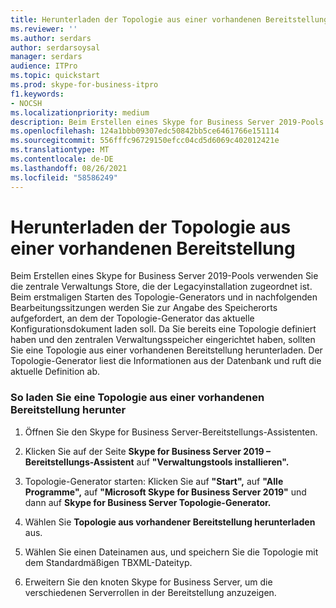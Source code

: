 ```yaml
---
title: Herunterladen der Topologie aus einer vorhandenen Bereitstellung
ms.reviewer: ''
ms.author: serdars
author: serdarsoysal
manager: serdars
audience: ITPro
ms.topic: quickstart
ms.prod: skype-for-business-itpro
f1.keywords:
- NOCSH
ms.localizationpriority: medium
description: Beim Erstellen eines Skype for Business Server 2019-Pools verwenden Sie die zentrale Verwaltungs Store, die der Legacyinstallation zugeordnet ist. Beim erstmaligen Starten des Topologie-Generators und in nachfolgenden Bearbeitungssitzungen werden Sie zur Angabe des Speicherorts aufgefordert, an dem der Topologie-Generator das aktuelle Konfigurationsdokument laden soll. Da Sie bereits eine Topologie definiert haben und den zentralen Verwaltungsspeicher eingerichtet haben, sollten Sie eine Topologie aus einer vorhandenen Bereitstellung herunterladen. Der Topologie-Generator liest die Informationen aus der Datenbank und ruft die aktuelle Definition ab.
ms.openlocfilehash: 124a1bbb09307edc50842bb5ce6461766e151114
ms.sourcegitcommit: 556fffc96729150efcc04cd5d6069c402012421e
ms.translationtype: MT
ms.contentlocale: de-DE
ms.lasthandoff: 08/26/2021
ms.locfileid: "58586249"
---
```

# <a name="download-topology-from-existing-deployment"></a>Herunterladen der Topologie aus einer vorhandenen Bereitstellung

Beim Erstellen eines Skype for Business Server 2019-Pools verwenden Sie die zentrale Verwaltungs Store, die der Legacyinstallation zugeordnet ist. Beim erstmaligen Starten des Topologie-Generators und in nachfolgenden Bearbeitungssitzungen werden Sie zur Angabe des Speicherorts aufgefordert, an dem der Topologie-Generator das aktuelle Konfigurationsdokument laden soll. Da Sie bereits eine Topologie definiert haben und den zentralen Verwaltungsspeicher eingerichtet haben, sollten Sie eine Topologie aus einer vorhandenen Bereitstellung herunterladen. Der Topologie-Generator liest die Informationen aus der Datenbank und ruft die aktuelle Definition ab. 
  
### <a name="to-download-a-topology-from-an-existing-deployment"></a>So laden Sie eine Topologie aus einer vorhandenen Bereitstellung herunter

1. Öffnen Sie den Skype for Business Server-Bereitstellungs-Assistenten.
    
2. Klicken Sie auf der Seite **Skype for Business Server 2019 – Bereitstellungs-Assistent** auf **"Verwaltungstools installieren".**
    
3. Topologie-Generator starten: Klicken Sie auf **"Start",** auf **"Alle Programme",** auf **"Microsoft Skype for Business Server 2019"** und dann auf **Skype for Business Server Topologie-Generator.**
    
4. Wählen Sie **Topologie aus vorhandener Bereitstellung herunterladen** aus.
  
5. Wählen Sie einen Dateinamen aus, und speichern Sie die Topologie mit dem Standardmäßigen TBXML-Dateityp.
    
6. Erweitern Sie den knoten Skype for Business Server, um die verschiedenen Serverrollen in der Bereitstellung anzuzeigen.
    
  

